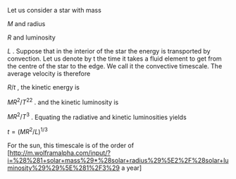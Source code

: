 Let us consider a star with mass

$M$
and radius

$R$
and luminosity

$L$
. Suppose that in the interior of the star the energy is transported by convection. Let us denote by t the time it takes a fluid element to get from the centre of the star to the edge. We call it the convective timescale. The average velocity is therefore

$R/t$
, the kinetic energy is

$MR^2/T^22$
. and the kinetic luminosity is

$M R^2/T^3$
. Equating the radiative and kinetic luminosities yields

$t = (M R^2/L)^{1/3}$

For the sun, this timescale is of the order of [http://m.wolframalpha.com/input/?i=%28%281+solar+mass%29*%28solar+radius%29%5E2%2F%28solar+luminosity%29%29%5E%281%2F3%29 a year]